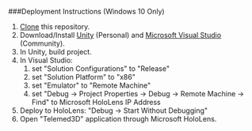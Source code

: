 ###Deployment Instructions (Windows 10 Only)
1. [Clone](https://help.github.com/articles/cloning-a-repository/) this repository.
2. Download/Install [Unity](https://store.unity.com/) (Personal) and [Microsoft Visual Studio](https://www.visualstudio.com/downloads/) (Community).
3. In Unity, build project.
4. In Visual Studio:
    1. set "Solution Configurations" to "Release"
    2. set "Solution Platform" to "x86"
    3. set "Emulator" to "Remote Machine"
    4. set "Debug -> Project Properties -> Debug -> Remote Machine -> Find" to Microsoft HoloLens IP Address
5. Deploy to HoloLens: "Debug -> Start Without Debugging"
6. Open "Telemed3D" application through Microsoft HoloLens.